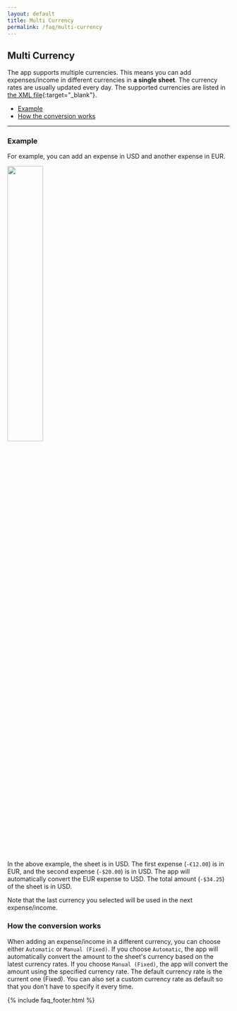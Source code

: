 ```yaml
---
layout: default
title: Multi Currency
permalink: /faq/multi-currency
---
```


## Multi Currency

The app supports multiple currencies. This means you can add expenses/income in different currencies in **a single sheet**. The currency rates are usually updated every day. The supported currencies are listed in [the XML file](https://github.com/bluecometlabs/getexpenses.app/blob/main/eurofxref/eurofxref.xml){:target="_blank"}.

- [Example](#example)
- [How the conversion works](#how-the-conversion-works)

---

### Example

For example, you can add an expense in USD and another expense in EUR.

<img src="../../assets/faq/multi-currency/multi-currency-expenses-mac.jpg" width="40%">

In the above example, the sheet is in USD. The first expense (`-€12.00`) is in EUR, and the second expense (`-$20.00`) is in USD. The app will automatically convert the EUR expense to USD. The total amount (`-$34.25`) of the sheet is in USD.

Note that the last currency you selected will be used in the next expense/income.

### How the conversion works

When adding an expense/income in a different currency, you can choose either `Automatic` or `Manual (Fixed)`. If you choose `Automatic`, the app will automatically convert the amount to the sheet's currency based on the latest currency rates. If you choose `Manual (Fixed)`, the app will convert the amount using the specified currency rate. The default currency rate is the current one (Fixed). You can also set a custom currency rate as default so that you don't have to specify it every time.

{% include faq_footer.html %}
